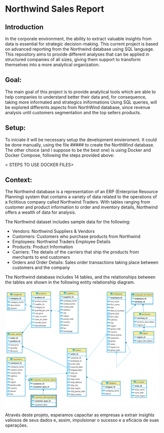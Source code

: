 # Northwind Sales Report

## Introduction

In the corporate environment, the ability to extract valuable insights from data is essential for strategic decision-making. This current project is based on advanced reporting from the Northwind database using SQL language. This repository aims to provide different analyses that can be applied in structured companies of all sizes, giving them support to transform themselves into a more analytical organization.  

## Goal:

The main goal of this project is to provide analytical tools which are able to help companies to understand better their data and, for consequence, taking more informated and strategics iniformations
Using SQL queries, will be explored differents aspects from NorthWind database, since revenue analysis until customers segmentation and the top sellers products.

## Setup:

To iniciate it will be necessary setup the development envieroment. It could be done manually, using the file ##### to create the NorthWind database.
The other choice (and I suppose to be the best one) is using Docker and Docker Compose, following the steps provided above:

< STEPS TO USE DOCKER FILES>

## Context:

The Northwind database is a representation of an ERP (Enterprise Resource Planning) system that contains a variety of data related to the operations of a fictitious company called Northwind Traders. With tables ranging from customer and product information to order and inventory details, Northwind offers a wealth of data for analysis.

The Northwind dataset includes sample data for the following:

- Vendors: Northwind Suppliers & Vendors
- Customers: Customers who purchase products from Northwind
- Employees: Northwind Traders Employee Details
- Products: Product Information
- Carriers: The details of the carriers that ship the products from merchants to end customers
- Orders and Order Details: Sales order transactions taking place between customers and the company

 The Northwind database includes 14 tables, and the relationships between the tables are shown in the following entity relationship diagram.

![northwind](https://github.com/VanGaigher/sales_report_northwind/blob/main/pics/northwind_relationship.png)

Através deste projeto, esperamos capacitar as empresas a extrair insights valiosos de seus dados e, assim, impulsionar o sucesso e a eficácia de suas operações.